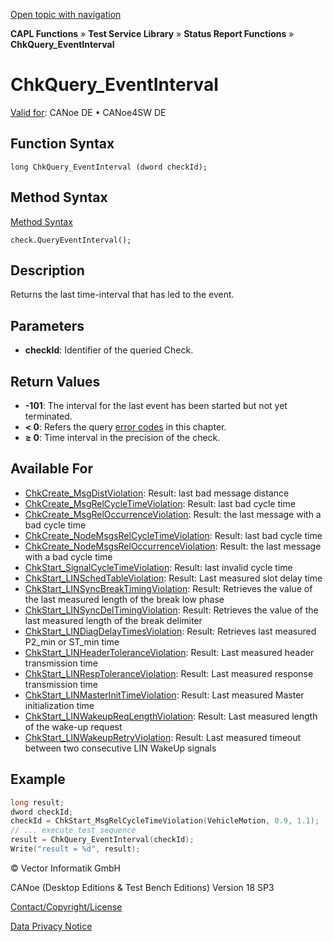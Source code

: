 [Open topic with navigation](../../../../../CANoeDEFamily.htm#Topics/CAPLFunctions/Test/Functions/CAPLfunctionChkQueryEventInterval.md)

**CAPL Functions** » **Test Service Library** » **Status Report Functions** » **ChkQuery_EventInterval**

# ChkQuery_EventInterval

[Valid for](../../../Shared/FeatureAvailability.md): CANoe DE • CANoe4SW DE

## Function Syntax

```
long ChkQuery_EventInterval (dword checkId);
```

## Method Syntax

[Method Syntax](../../../Shared/CAPL/General/ClassesAndObjects.md)

```
check.QueryEventInterval();
```

## Description

Returns the last time-interval that has led to the event.

## Parameters

- **checkId**: Identifier of the queried Check.

## Return Values

- **-101**: The interval for the last event has been started but not yet terminated.
- **< 0**: Refers the query [error codes](../CAPLfunctionsTSLErrorCodes.md) in this chapter.
- **≥ 0**: Time interval in the precision of the check.

## Available For

- [ChkCreate_MsgDistViolation](CAPLfunctionChkCreateMsgDistViolation.md): Result: last bad message distance
- [ChkCreate_MsgRelCycleTimeViolation](CAPLfunctionChkCreateMsgRelCycleTimeViolation.md): Result: last bad cycle time
- [ChkCreate_MsgRelOccurrenceViolation](CAPLfunctionChkCreateMsgRelOccurrenceViolation.md): Result: the last message with a bad cycle time
- [ChkCreate_NodeMsgsRelCycleTimeViolation](CAPLfunctionChkCreateNodeMsgsRelCycleTimeViolation.md): Result: last bad cycle time
- [ChkCreate_NodeMsgsRelOccurrenceViolation](CAPLfunctionChkCreateNodeMsgsRelOccurrenceViolation.md): Result: the last message with a bad cycle time
- [ChkStart_SignalCycleTimeViolation](CAPLfunctionChkStartSignalCycleTimeViolation.md): Result: last invalid cycle time
- [ChkStart_LINSchedTableViolation](CAPLfunctionChkStartLinSchedTableViolation.md): Result: Last measured slot delay time
- [ChkStart_LINSyncBreakTimingViolation](CAPLfunctionChkStartLinSyncBreakTimingViolation.md): Result: Retrieves the value of the last measured length of the break low phase
- [ChkStart_LINSyncDelTimingViolation](CAPLfunctionChkStartLinSyncDelTimingViolation.md): Result: Retrieves the value of the last measured length of the break delimiter
- [ChkStart_LINDiagDelayTimesViolation](CAPLfunctionChkStartLinDiagDelayTimesViolation.md): Result: Retrieves last measured P2_min or ST_min time
- [ChkStart_LINHeaderToleranceViolation](CAPLfunctionChkStartLinHeaderToleranceViolation.md): Result: Last measured header transmission time
- [ChkStart_LINRespToleranceViolation](CAPLfunctionChkStartLinRespToleranceViolation.md): Result: Last measured response transmission time
- [ChkStart_LINMasterInitTimeViolation](CAPLfunctionChkStartLinMasterInitTimeViolation.md): Result: Last measured Master initialization time
- [ChkStart_LINWakeupReqLengthViolation](CAPLfunctionChkStartLinWakeupReqLengthViolation.md): Result: Last measured length of the wake-up request
- [ChkStart_LINWakeupRetryViolation](CAPLfunctionChkStartLinWakeupRetryViolation.md): Result: Last measured timeout between two consecutive LIN WakeUp signals

## Example

```c
long result;
dword checkId;
checkId = ChkStart_MsgRelCycleTimeViolation(VehicleMotion, 0.9, 1.1);
// ... execute test sequence
result = ChkQuery_EventInterval(checkId);
Write("result = %d", result);
```

© Vector Informatik GmbH

CANoe (Desktop Editions & Test Bench Editions) Version 18 SP3

[Contact/Copyright/License](../../../Shared/ContactCopyrightLicense.md)

[Data Privacy Notice](https://www.vector.com/int/en/company/get-info/privacy-policy/)